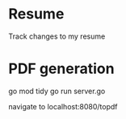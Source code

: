 # Resume
Track changes to my resume

# PDF generation
go mod tidy
go run server.go

navigate to localhost:8080/topdf
